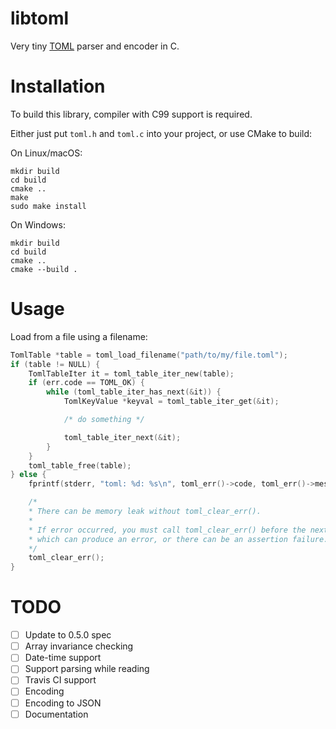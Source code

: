 # libtoml
Very tiny [TOML](https://github.com/toml-lang/toml) parser and encoder in C.

# Installation

To build this library, compiler with C99 support is required.

Either just put `toml.h` and `toml.c` into your project, or use CMake to build:

On Linux/macOS:

    mkdir build
    cd build
    cmake ..
    make
    sudo make install

On Windows:

    mkdir build
    cd build
    cmake ..
    cmake --build .

# Usage

Load from a file using a filename:
```c
TomlTable *table = toml_load_filename("path/to/my/file.toml");
if (table != NULL) {
    TomlTableIter it = toml_table_iter_new(table);
    if (err.code == TOML_OK) {
        while (toml_table_iter_has_next(&it)) {
            TomlKeyValue *keyval = toml_table_iter_get(&it);

            /* do something */

            toml_table_iter_next(&it);
        }
    }
    toml_table_free(table);
} else {
    fprintf(stderr, "toml: %d: %s\n", toml_err()->code, toml_err()->message);

    /*
    * There can be memory leak without toml_clear_err().
    *
    * If error occurred, you must call toml_clear_err() before the next call
    * which can produce an error, or there can be an assertion failure.
    */
    toml_clear_err();
}
```

# TODO

- [ ] Update to 0.5.0 spec
- [ ] Array invariance checking
- [ ] Date-time support
- [ ] Support parsing while reading
- [ ] Travis CI support
- [ ] Encoding
- [ ] Encoding to JSON
- [ ] Documentation
